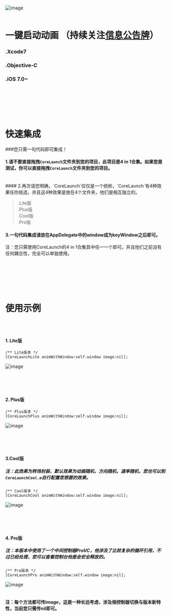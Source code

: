 ![image](https://github.com/CharlinFeng/Resource/blob/master/CoreLaunch/logo.png)<br /><br />

一键启动动画 （持续关注[信息公告牌](https://github.com/CharlinFeng/Show)）
==========
### .Xcode7
### .Objective-C
### .iOS 7.0~

<br/><br/><br/>
快速集成
==========

###您只需一句代码即可集成！
<br/>
#### 1.请不要直接拖拽`CoreLaunch`文件夹到您的项目，此项目是4 in 1合集。如果您是测试，你可以直接拖拽`CoreLaunch`文件夹到您的项目。
<br/>
#### 2.再次请您明确，`CoreLaunch`仅仅是一个统称，`CoreLaunch`有4种效果任你挑选，并且这4种效果是放在4个文件夹，他们是相互独立的。

> .Lite版<br/>
> .Plus版<br/>
> .Cool版<br/>
> .Pro版<br/>

#### 3.一句代码集成请放在AppDelegate中的window成为keyWindow之后即可。

注：您只需使用CoreLaunch的4 in 1合集其中任一一个即可。并且他们之前没有任何耦合性，完全可以单独使用。


<br/><br/><br/>
使用示例
==========

<br/><br/>
#### 1. Lite版

    /** Lite版本 */
    [CoreLaunchLite animWithWindow:self.window image:nil];

![image](https://github.com/CharlinFeng/Resource/blob/master/CoreLaunch/1.gif)<br /><br />

<br/><br/>
#### 2. Plus版

    /** Plus版本 */
    [CoreLaunchPlus animWithWindow:self.window image:nil];

![image](https://github.com/CharlinFeng/Resource/blob/master/CoreLaunch/2.gif)<br /><br />

<br/><br/>
#### 3.Cool版
##### 注：此效果为转场封装，默认效果为动画随机，方向随机，速率随机，您也可以到`CoreLaunchCool.m`自行配置您想要的效果。

    /** Cool版本 */
    [CoreLaunchCool animWithWindow:self.window image:nil];

![image](https://github.com/CharlinFeng/Resource/blob/master/CoreLaunch/3.gif)<br /><br />

<br/><br/>
#### 4. Pro版

##### 注：本版本中使用了一个中间控制器ProVC，他涉及了比较复杂的循环引用，不过已经处理，您可以查看控制台他是会安全释放的。

    /** Pro版本 */
    [CoreLaunchPro animWithWindow:self.window image:nil];

![image](https://github.com/CharlinFeng/Resource/blob/master/CoreLaunch/4.gif)<br /><br />


#### 注：每个方法都可传image，这是一种长远考虑，涉及根控制器切换与版本新特性，当前您只需传nil即可。
